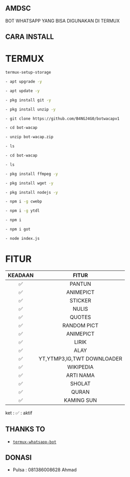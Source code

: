 ## AMDSC
BOT WHATSAPP YANG BISA DIGUNAKAN DI TERMUX







## CARA INSTALL
# TERMUX
```bash
termux-setup-storage

- apt upgrade -y

- apt update -y

- pkg install git -y

- pkg install unzip -y

- git clone https://github.com/B4NGJ4G0/botwacapv1

- cd bot-wacap

- unzip bot-wacap.zip

- ls

- cd bot-wacap

- ls

- pkg install ffmpeg -y

- pkg install wget -y

- pkg install nodejs -y

- npm i -g cwebp

- npm i -g ytdl

- npm i

- npm i got

- node index.js
```


# FITUR

| KEADAAN       |               FITUR     |
| :-----------: | :--------------------------------:  |
|       ✅       |    PANTUN                         |
|       ✅       | ANIMEPICT                         |
|       ✅       | STICKER                           |
|       ✅       | NULIS                             |
|       ✅       | QUOTES                            |
|       ✅       | RANDOM PICT                       |
|       ✅       | ANIMEPICT                         |
|       ✅       | LIRIK                             |
|       ✅       | ALAY                              |
|       ✅       | YT,YTMP3,IG,TWT DOWNLOADER        |
|       ✅       | WIKIPEDIA                         |
|       ✅       | ARTI NAMA                         |
|       ✅       | SHOLAT                            |
|       ✅       | QURAN                             |
|       ✅       | KAMING SUN                        |

ket : ✅ : aktif




## THANKS TO
* [`termux-whatsapp-bot`](https://github.com/fdciabdul/termux-whatsapp-bot)

## DONASI
* Pulsa : 081386008628 Ahmad
